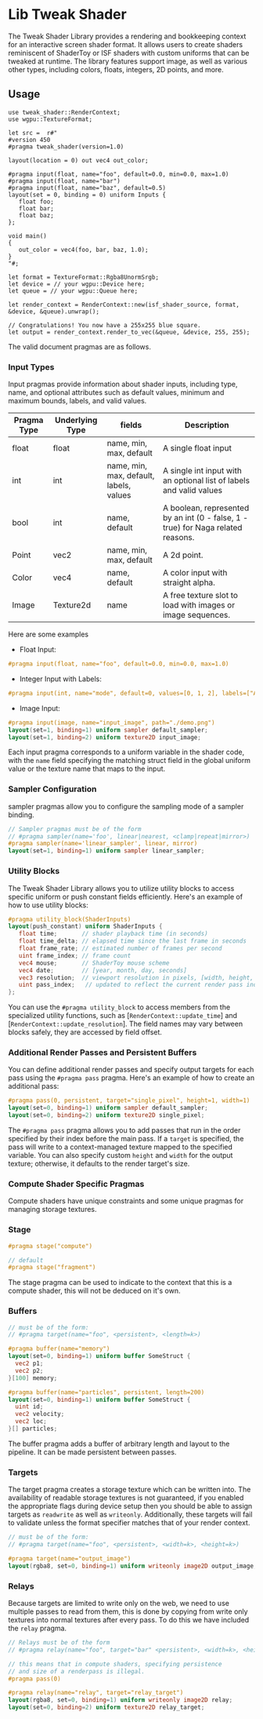  # Lib Tweak Shader

The Tweak Shader Library provides a rendering and bookkeeping context for an interactive screen shader format. It allows users to create shaders reminiscent of ShaderToy or ISF shaders with custom uniforms that can be tweaked at runtime. The library features support  image,  as well as various other types, including colors, floats, integers, 2D points, and more.

 ## Usage

 ```rust, ignore
 use tweak_shader::RenderContext;
 use wgpu::TextureFormat;

 let src =  r#"
#version 450
#pragma tweak_shader(version=1.0)

layout(location = 0) out vec4 out_color;

#pragma input(float, name="foo", default=0.0, min=0.0, max=1.0)
#pragma input(float, name="bar")
#pragma input(float, name="baz", default=0.5)
layout(set = 0, binding = 0) uniform Inputs {
    float foo;
    float bar;
    float baz;
};

void main()
{
    out_color = vec4(foo, bar, baz, 1.0);
}
 "#;

 let format = TextureFormat::Rgba8UnormSrgb;
 let device = // your wgpu::Device here;
 let queue = // your wgpu::Queue here;

 let render_context = RenderContext::new(isf_shader_source, format, &device, &queue).unwrap();

 // Congratulations! You now have a 255x255 blue square.
 let output = render_context.render_to_vec(&queue, &device, 255, 255);

 ```

 The valid document pragmas are as follows.

 ### Input Types

 Input pragmas provide information about shader inputs, including type, name, and optional attributes such as default values, minimum and maximum bounds, labels, and valid values. 

| Pragma Type| Underlying Type | fields                                  | Description                                                                                                                   |
|-------------|-----------------|-----------------------------------------|-------------------------------------------------------------------------------------------------------------------------------|
| float       | float           | name, min, max, default                 | A single float input                                                                                                          |
| int         | int             | name, min, max, default, labels, values | A single int input with an optional list of labels and valid values                                                           |
| bool        | int             | name, default                           | A boolean, represented by an int (0 - false, 1 - true) for Naga related reasons.                                              |
| Point       | vec2            | name, min, max, default                 | A 2d point.                                                                                                                   |
| Color       | vec4            | name, default                           | A color input with straight alpha.                                                                                            |
| Image       | Texture2d       | name | A free texture slot to load with images or image sequences.                                                                            |


 Here are some examples 

 - Float Input:

 ```glsl
 #pragma input(float, name="foo", default=0.0, min=0.0, max=1.0)
 ```

 - Integer Input with Labels:

 ```glsl
 #pragma input(int, name="mode", default=0, values=[0, 1, 2], labels=["A", "B", "C"])
 ```

 - Image Input:

 ```glsl
 #pragma input(image, name="input_image", path="./demo.png")
layout(set=1, binding=1) uniform sampler default_sampler;
layout(set=1, binding=2) uniform texture2D input_image;
 ```


 Each input pragma corresponds to a uniform variable in the shader code, with the `name` field specifying the matching struct field in the global uniform value or the texture name that maps to the input.


### Sampler Configuration

sampler pragmas allow you to configure the sampling mode of a sampler binding.


```glsl
// Sampler pragmas must be of the form
// #pragma sampler(name='foo', linear|nearest, <clamp|repeat|mirror>)
#pragma sampler(name='linear_sampler', linear, mirror)
layout(set=1, binding=1) uniform sampler linear_sampler;

```



### Utility Blocks

The Tweak Shader Library allows you to utilize utility blocks to access specific uniform or push constant fields efficiently. Here's an example of how to use utility blocks:

 ```glsl
#pragma utility_block(ShaderInputs)
layout(push_constant) uniform ShaderInputs {
    float time;       // shader playback time (in seconds)
    float time_delta; // elapsed time since the last frame in seconds
    float frame_rate; // estimated number of frames per second
    uint frame_index; // frame count
    vec4 mouse;       // ShaderToy mouse scheme
    vec4 date;        // [year, month, day, seconds]
    vec3 resolution;  // viewport resolution in pixels, [width, height, aspect ratio]
    uint pass_index;   // updated to reflect the current render pass index
};
 ```

 You can use the `#pragma utility_block` to access members from the specialized utility functions, such as [`RenderContext::update_time`] and [`RenderContext::update_resolution`]. The field names may vary between blocks safely, they are accessed by field offset.


### Additional Render Passes and Persistent Buffers

 You can define additional render passes and specify output targets for each pass using the `#pragma pass` pragma. Here's an example of how to create an additional pass:

 ```glsl
 #pragma pass(0, persistent, target="single_pixel", height=1, width=1)
layout(set=0, binding=1) uniform sampler default_sampler;
layout(set=0, binding=2) uniform texture2D single_pixel;
 ```

 The `#pragma pass` pragma allows you to add passes that run in the order specified by their index before the main pass. If a `target` is specified, the pass will write to a context-managed texture mapped to the specified variable. You can also specify custom `height` and `width` for the output texture; otherwise, it defaults to the render target's size.

### Compute Shader Specific Pragmas

Compute shaders have unique constraints and some unique pragmas for managing storage textures.

### Stage

```glsl
#pragma stage("compute")

// default
#pragma stage("fragment")

```
The stage pragma can be used to indicate to the context that this is a compute shader, this will not be deduced on it's own. 

### Buffers 

```glsl
// must be of the form:
// #pragma target(name="foo", <persistent>, <length=k>)

#pragma buffer(name="memory")
layout(set=0, binding=1) uniform buffer SomeStruct {
  vec2 p1;  
  vec2 p2;  
}[100] memory;

#pragma buffer(name="particles", persistent, length=200)
layout(set=0, binding=1) uniform buffer SomeStruct {
  uint id;
  vec2 velocity;
  vec2 loc;
}[] particles;
```

The buffer pragma adds a buffer of arbitrary length and layout to the pipeline. It can be made persistent between passes.

### Targets

The target pragma creates a storage texture which can be written into. The availability of readable storage textures is not guaranteed, if you 
enabled the appropriate flags during device setup then you should be able to assign targets as `readwrite` as well as `writeonly`. Additionally, these targets will fail to validate unless the format specifier matches that of your render context. 

```glsl
// must be of the form:
// #pragma target(name="foo", <persistent>, <width=k>, <height=k>)

#pragma target(name="output_image")
layout(rgba8, set=0, binding=1) uniform writeonly image2D output_image;
```

### Relays

Because targets are limited to write only on the web, we need to use multiple passes to 
read from them, this is done by copying from write only textures into normal textures after every pass. To do this we have included the `relay` pragma.

```glsl
// Relays must be of the form
// #pragma relay(name="foo", target="bar" <persistent>, <width=k>, <height=k>)

// this means that in compute shaders, specifying persistence 
// and size of a renderpass is illegal.
#pragma pass(0)

#pragma relay(name="relay", target="relay_target")
layout(rgba8, set=0, binding=1) uniform writeonly image2D relay;
layout(set=0, binding=2) uniform texture2D relay_target;
```

